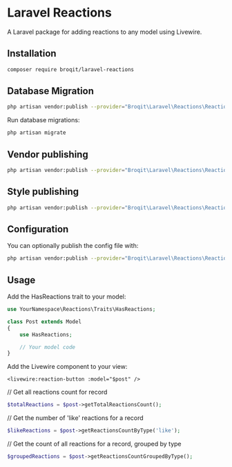 # Laravel Reactions

A Laravel package for adding reactions to any model using Livewire.

## Installation

```bash
composer require broqit/laravel-reactions
```

## Database Migration

```bash
php artisan vendor:publish --provider="Broqit\Laravel\Reactions\ReactionsServiceProvider" --tag=migrations
```

Run database migrations:

```bash
php artisan migrate
```

## Vendor publishing
```bash
php artisan vendor:publish --provider="Broqit\Laravel\Reactions\ReactionsServiceProvider"
```

## Style publishing
```bash
php artisan vendor:publish --provider="Broqit\Laravel\Reactions\ReactionsServiceProvider" --tag="public"
```

## Configuration
You can optionally publish the config file with:

```bash
php artisan vendor:publish --provider="Broqit\Laravel\Reactions\ReactionsServiceProvider" --tag="config"
```

## Usage

Add the HasReactions trait to your model:

```php
use YourNamespace\Reactions\Traits\HasReactions;

class Post extends Model
{
    use HasReactions;

    // Your model code
}
```

Add the Livewire component to your view:

```bladehtml
<livewire:reaction-button :model="$post" />
```

// Get all reactions count for record
```php
$totalReactions = $post->getTotalReactionsCount();
```

// Get the number of 'like' reactions for a record
```php
$likeReactions = $post->getReactionsCountByType('like');
```

// Get the count of all reactions for a record, grouped by type
```php
$groupedReactions = $post->getReactionsCountGroupedByType();
```